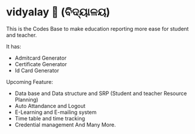# vidyalay 🏫 (ବିଦ୍ୟାଳୟ)
This is the Codes Base to make education reporting more ease for student and teacher.

It has:

- Admitcard Generator
- Certificate Generator
- Id Card Generator

Upcoming Feature:

- Data base and Data structure and SRP (Student and teacher Resource Planning)
- Auto Attandance and Logout
- E-Learning and E-mailing system
- Time table and time tracking
- Credential management
And Many More.


